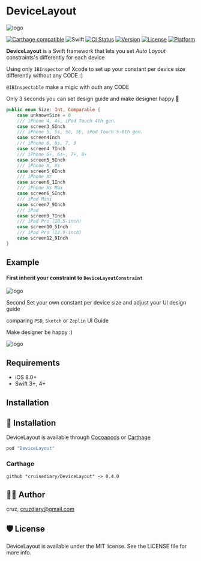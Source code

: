 # DeviceLayout

![logo](README/logo.png)

[![Carthage compatible](https://img.shields.io/badge/Carthage-compatible-4BC51D.svg?style=flat)](https://github.com/cruisediary/DeviceLayout)
![Swift](https://img.shields.io/badge/Swift-4.2-orange.svg)
[![CI Status](http://img.shields.io/travis/cruisediary/DeviceLayout.svg?style=flat)](https://travis-ci.org/cruisediary/DeviceLayout)
[![Version](https://img.shields.io/cocoapods/v/DeviceLayout.svg?style=flat)](http://cocoapods.org/pods/DeviceLayout)
[![License](https://img.shields.io/cocoapods/l/DeviceLayout.svg?style=flat)](http://cocoapods.org/pods/DeviceLayout)
[![Platform](https://img.shields.io/cocoapods/p/DeviceLayout.svg?style=flat)](http://cocoapods.org/pods/DeviceLayout)

**DeviceLayout** is a Swift framework that lets you set *Auto Layout* constraints's differently for each device

Using only `IBInspector` of Xcode to set up your constant per device size differently without any CODE :)

`@IBInspectable` make a migic with outh any CODE

Only 3 seconds you can set design guide and make designer happy  🚀

```swift
public enum Size: Int, Comparable {
    case unknownSize = 0
    /// iPhone 4, 4s, iPod Touch 4th gen.
    case screen3_5Inch
    /// iPhone 5, 5s, 5c, SE, iPod Touch 5-6th gen.
    case screen4Inch
    /// iPhone 6, 6s, 7, 8
    case screen4_7Inch
    /// iPhone 6+, 6s+, 7+, 8+
    case screen5_5Inch
    /// iPhone X, Xs
    case screen5_8Inch
    /// iPhone Xr
    case screen6_1Inch
    /// iPhone Xs Max
    case screen6_5Inch
    /// iPad Mini
    case screen7_9Inch
    /// iPad
    case screen9_7Inch
    /// iPad Pro (10.5-inch)
    case screen10_5Inch
    /// iPad Pro (12.9-inch)
    case screen12_9Inch
}
```

## Example

#### First inherit your constraint to `DeviceLayoutConstraint`

![logo](README/screenshot1.png)

Second Set your own constant per device size and adjust your UI design guide

comparing `PSD`, `Sketch` or `Zeplin` UI Guide 

Make designer be happy :)

![logo](README/screenshot2.png)

## Requirements
- iOS 8.0+
- Swift 3+, 4+

## Installation

## 📲 Installation
DeviceLayout is available through [Cocoapods](http://cocoapods.org) or [Carthage](https://github.com/Carthage/Carthage)

```ruby
pod "DeviceLayout"
```

### Carthage
```
github "cruisediary/DeviceLayout" ~> 0.4.0
```

## 👨‍💻 Author

cruz, cruzdiary@gmail.com

## 🛡 License

DeviceLayout is available under the MIT license. See the LICENSE file for more info.
